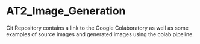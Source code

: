 # AT2_Image_Generation

Git Repository contains a link to the Google Colaboratory as well as some examples of source images and generated images using the colab pipeline.